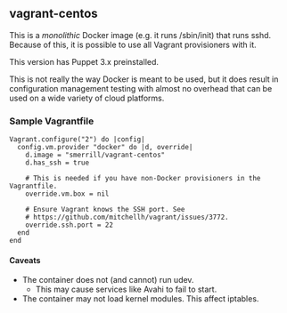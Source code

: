 ## vagrant-centos

This is a _monolithic_ Docker image (e.g. it runs /sbin/init) that runs sshd.
Because of this, it is possible to use all Vagrant provisioners with it.

This version has Puppet 3.x preinstalled.

This is not really the way Docker is meant to be used, but it does result in
configuration management testing with almost no overhead that can be used on a
wide variety of cloud platforms.

### Sample Vagrantfile

    Vagrant.configure("2") do |config|
      config.vm.provider "docker" do |d, override|
        d.image = "smerrill/vagrant-centos"
        d.has_ssh = true
    
        # This is needed if you have non-Docker provisioners in the Vagrantfile.
        override.vm.box = nil

        # Ensure Vagrant knows the SSH port. See
        # https://github.com/mitchellh/vagrant/issues/3772.
        override.ssh.port = 22
      end
    end

#### Caveats

- The container does not (and cannot) run udev.
  - This may cause services like Avahi to fail to start.
- The container may not load kernel modules. This affect iptables.

